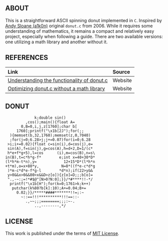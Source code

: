 ## ABOUT

This is a straightforward ASCII spinning donut implemented in `C`. Inspired by [Andy Sloane (a1k0n)](https://www.a1k0n.net/about.html) original `donut.c` from 2006. While it requires some understanding of mathematics, it remains a compact and relatively easy project, especially when following a guide. There are two available versions: one utilizing a math library and another without it.

## REFERENCES

| Link                                                                                                     | Source    |
| :------------------------------------------------------------------------------------------------------- | :-------- |
| [Understanding the functionality of donut.c](https://www.a1k0n.net/2011/07/20/donut-math.html)           | Website   |
| [Optimizing donut.c without a math library](https://www.a1k0n.net/2021/01/13/optimizing-donut.html)      | Website   |

## DONUT

```
             k;double sin()
         ,cos();main(){float A=
       0,B=0,i,j,z[1760];char b[
     1760];printf("\x1b[2J");for(;;
  ){memset(b,32,1760);memset(z,0,7040)
  ;for(j=0;6.28>j;j+=0.07)for(i=0;6.28
 >i;i+=0.02){float c=sin(i),d=cos(j),e=
 sin(A),f=sin(j),g=cos(A),h=d+2,D=1/(c*
 h*e+f*g+5),l=cos      (i),m=cos(B),n=s\
in(B),t=c*h*g-f*        e;int x=40+30*D*
(l*h*m-t*n),y=            12+15*D*(l*h*n
+t*m),o=x+80*y,          N=8*((f*e-c*d*g
 )*m-c*d*e-f*g-l        *d*n);if(22>y&&
 y>0&&x>0&&80>x&&D>z[o]){z[o]=D;;;b[o]=
 ".,-~:;=!*#$@"[N>0?N:0];}}/*#****!!-*/
  printf("\x1b[H");for(k=0;1761>k;k++)
   putchar(k%80?b[k]:10);A+=0.04;B+=
     0.02;}}/*****####*******!!=;:~
       ~::==!!!**********!!!==::-
         .,~~;;;========;;;:~-.
             ..,--------,*/
```

## LICENSE

This work is published under the terms of <a href="https://github.com/jotavare/spinning-ascii-donut-c/blob/main/LICENSE">MIT License</a>.

